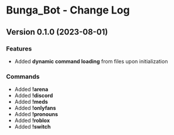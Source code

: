 # Bunga_Bot - Change Log

## Version 0.1.0 (2023-08-01)

### Features
+ Added **dynamic command loading** from files upon initialization

### Commands
+ Added **!arena**
+ Added **!discord**
+ Added **!meds**
+ Added **!onlyfans**
+ Added **!pronouns**
+ Added **!roblox**
+ Added **!switch**